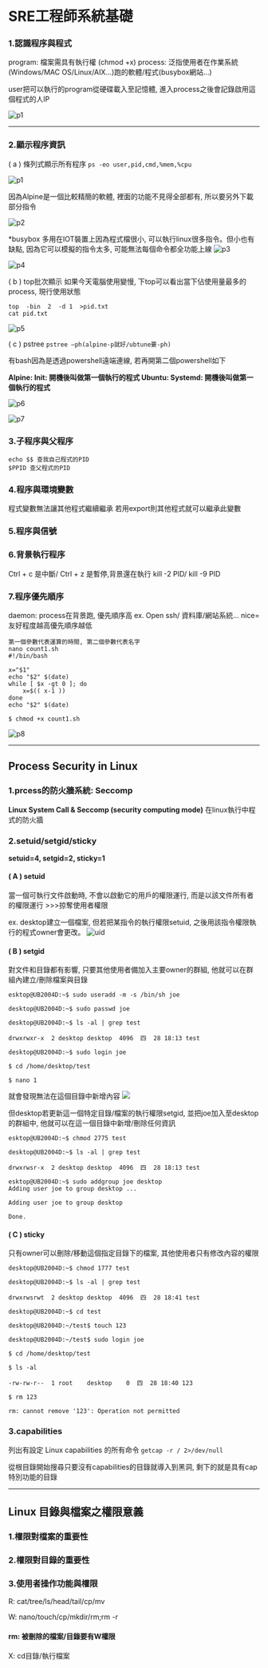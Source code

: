 # SRE工程師系統基礎
### 1.認識程序與程式
program: 檔案需具有執行權 (chmod +x)
process: 泛指使用者在作業系統(Windows/MAC OS/Linux/AIX…)跑的軟體/程式(busybox網站…)

user把可以執行的program從硬碟載入至記憶體, 進入process之後會記錄啟用這個程式的人IP

![p1](https://i.imgur.com/22dy8xn.jpg)

-----

### 2.顯示程序資訊
( a ) 條列式顯示所有程序
`ps -eo user,pid,cmd,%mem,%cpu`

![p1](https://i.imgur.com/vn9Y7q1.png)

因為Alpine是一個比較精簡的軟體, 裡面的功能不見得全部都有, 所以要另外下載部分指令
 
![p2](https://i.imgur.com/IxBEhhv.png)

*busybox 多用在IOT裝置上因為程式檔很小, 可以執行linux很多指令。但小也有缺點, 因為它可以模擬的指令太多, 可能無法每個命令都全功能上線
![p3](https://i.imgur.com/ZL5OxcW.png)

![p4](https://i.imgur.com/H5sEe9f.png)

( b ) top批次顯示
如果今天電腦使用變慢, 下top可以看出當下佔使用量最多的process, 現行使用狀態
```
top  -bin  2  -d 1  >pid.txt
cat pid.txt
```
![p5](https://i.imgur.com/9Q5x2zL.png)

( c ) pstree
`pstree –ph(alpine-p就好/ubtune要-ph)`

有bash因為是透過powershell遠端連線, 若再開第二個powershell如下

**Alpine: Init: 開機後叫做第一個執行的程式
Ubuntu: Systemd: 開機後叫做第一個執行的程式**

![p6](https://i.imgur.com/5IClU8g.png)

![p7](https://i.imgur.com/gxsK17A.png)

### 3.子程序與父程序
```
echo $$ 查我自己程式的PID
$PPID 查父程式的PID
```

### 4.程序與環境變數

程式變數無法讓其他程式繼續繼承
若用export則其他程式就可以繼承此變數

### 5.程序與信號
### 6.背景執行程序

Ctrl + c 是中斷/ Ctrl + z 是暫停,背景還在執行
kill -2 PID/ kill -9 PID

### 7.程序優先順序

daemon: process在背景跑, 優先順序高 ex. Open ssh/ 資料庫/網站系統...
nice=友好程度越高優先順序越低
```
第一個參數代表運算的時間, 第二個參數代表名字
nano count1.sh 
#!/bin/bash

x="$1"
echo "$2" $(date)
while [ $x -gt 0 ]; do
    x=$(( x-1 ))
done
echo "$2" $(date) 

$ chmod +x count1.sh
```

![p8](https://i.imgur.com/V27G8lN.png)


-----------

## Process Security in Linux
### 1.prcess的防火牆系統: Seccomp
**Linux System Call & Seccomp (security computing mode)**
在linux執行中程式的防火牆

### 2.setuid/setgid/sticky

**setuid=4, 
setgid=2, 
sticky=1**

#### ( A ) setuid
當一個可執行文件啟動時, 不會以啟動它的用戶的權限運行, 而是以該文件所有者的權限運行 >>>掠奪使用者權限

ex. desktop建立一個檔案, 但若把某指令的執行權限setuid, 之後用該指令權限執行的程式owner會更改。
![uid](https://i.imgur.com/1RqpUyh.jpg)


#### ( B ) setgid
對文件和目錄都有影響, 只要其他使用者備加入主要owner的群組, 他就可以在群組內建立/刪除檔案與目錄

```
esktop@UB2004D:~$ sudo useradd -m -s /bin/sh joe

desktop@UB2004D:~$ sudo passwd joe

desktop@UB2004D:~$ ls -al | grep test

drwxrwxr-x  2 desktop desktop  4096  四  28 18:13 test

desktop@UB2004D:~$ sudo login joe

$ cd /home/desktop/test

$ nano 1
```
就會發現無法在這個目錄中新增內容
![](https://i.imgur.com/PyenX1b.png)

但desktop若更新這一個特定目錄/檔案的執行權限setgid, 並把joe加入至desktop的群組中, 他就可以在這一個目錄中新增/刪除任何資訊

```
esktop@UB2004D:~$ chmod 2775 test

desktop@UB2004D:~$ ls -al | grep test

drwxrwsr-x  2 desktop desktop  4096  四  28 18:13 test

esktop@UB2004D:~$ sudo addgroup joe desktop
Adding user joe to group desktop ...

Adding user joe to group desktop

Done.
```


#### ( C ) sticky
只有owner可以刪除/移動這個指定目錄下的檔案, 其他使用者只有修改內容的權限

```
desktop@UB2004D:~$ chmod 1777 test

desktop@UB2004D:~$ ls -al | grep test

drwxrwsrwt  2 desktop desktop  4096  四  28 18:41 test

desktop@UB2004D:~$ cd test

desktop@UB2004D:~/test$ touch 123

desktop@UB2004D:~/test$ sudo login joe

$ cd /home/desktop/test

$ ls -al

-rw-rw-r--  1 root    desktop    0  四  28 18:40 123

$ rm 123

rm: cannot remove '123': Operation not permitted
```


### 3.capabilities

列出有設定 Linux capabilities 的所有命令
`getcap -r / 2>/dev/null`

從根目錄開始搜尋只要沒有capabilities的目錄就導入到黑洞, 剩下的就是具有cap特別功能的目錄


-----------

## Linux 目錄與檔案之權限意義

### 1.權限對檔案的重要性
### 2.權限對目錄的重要性
### 3.使用者操作功能與權限
R: cat/tree/ls/head/tail/cp/mv

W: nano/touch/cp/mkdir/rm;rm -r
#### rm: 被刪除的檔案/目錄要有W權限

X: cd目錄/執行檔案
